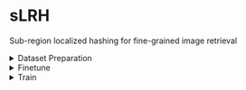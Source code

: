 # sLRH
Sub-region localized hashing for fine-grained image retrieval

<details>
<summary>Dataset Preparation</summary>

```python
CUB-200-2011:
|--CUB_200_2011
  |--images
    |--001....
    |--002...
    ...
  |--classes.txt
  |--image_class_labels.txt
  |--image.txt
  |--train_test_split.txt


FGVC-Aircraft:
|--FGVC-aircraft
  |--data
	  |--images
		  |--...
		|--test.txt
		|--train.txt


Stanford Cars:
|--Stanford_Cars
  |--cars_test
    |--...
  |--cars_train
    |--...
  |--test.txt
  |--train.txt

Stanford Dogs:
|--dogs
  |--images
    |--Images
      |--file
      |--file
      ...
  |--lists
    |--file
    |--file
    ...
  |--test_data.mat
  |--train_data.mat
```
</details>


<details>
<summary>Finetune</summary>

```python
(1) Put the parameters of Resnet18 into the path .models/petrained. This parameters can be download at: .
(2) Finetune the network with the cross-entropy loss for classification. Such as: python finetune_cub.py 
You can also use our pretrained models. The pretrained models can be download at: .
```
</details>

<details>
<summary>Train</summary>
(1) Put the finetuned network into the path .checkpoint.
(2) Train the network. Such as: python cub_train.py
```python

	
```
</details>


<details>
<summary>Citation</summary>

```python

	
```
</details>
